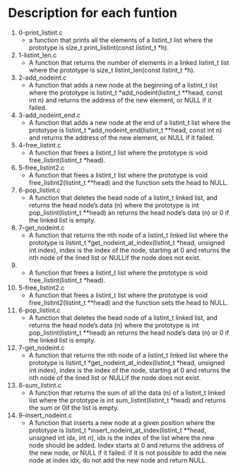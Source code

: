 # Description for each funtion
1. 0-print_listint.c
   * a function that prints all the elements of a listint_t list where the prototype is size_t print_listint(const listint_t *h).
2. 1-listint_len.c
   * A function that returns the number of elements in a linked listint_t list where the prototype is size_t listint_len(const listint_t *h).
3. 2-add_nodeint.c
   * A function that adds a new node at the beginning of a listint_t list where the prototype is listint_t *add_nodeint(listint_t **head, const int n) and returns the address of the new element, or NULL if it failed.
4. 3-add_nodeint_end.c
   * A function that adds a new node at the end of a listint_t list where the prototype is listint_t *add_nodeint_end(listint_t **head, const int n) and returns the address of the new element, or NULL if it failed.
5. 4-free_listint.c
   * A function that frees a listint_t list where the prototype is void free_listint(listint_t *head).
6. 5-free_listint2.c
   * A function that frees a listint_t list where the prototype is void free_listint2(listint_t **head) and the function sets the head to NULL.
7. 6-pop_listint.c 
   * A function that deletes the head node of a listint_t linked list, and returns the head node’s data (n) where the prototype is int pop_listint(listint_t **head) an returns the head node’s data (n) or 0 if the linked list is empty.
8. 7-get_nodeint.c
   * A function that returns the nth node of a listint_t linked list where the prototype is listint_t *get_nodeint_at_index(listint_t *head, unsigned int index), index is the index of the node, starting at 0 and returns the nth node of the lined list or NULLif the node does not exist.
9. 
   * A function that frees a listint_t list where the prototype is void free_listint(listint_t *head).
6. 5-free_listint2.c
   * A function that frees a listint_t list where the prototype is void free_listint2(listint_t **head) and the function sets the head to NULL.
7. 6-pop_listint.c
   * A function that deletes the head node of a listint_t linked list, and returns the head node’s data (n) where the prototype is int pop_listint(listint_t **head) an returns the head node’s data (n) or 0 if the linked list is empty.
8. 7-get_nodeint.c
   * A function that returns the nth node of a listint_t linked list where the prototype is listint_t *get_nodeint_at_index(listint_t *head, unsigned int index), index is the index of the node, starting at 0 and returns the nth node of the lined list or NULLif the node does not exist.
9. 8-sum_listint.c
   * A function that returns the sum of all the data (n) of a listint_t linked list where the prototype is int sum_listint(listint_t *head) and returns the sum or 0if the list is empty.
10. 9-insert_nodeint.c
    * A function that inserts a new node at a given position where the prototype is listint_t *insert_nodeint_at_index(listint_t **head, unsigned int idx, int n), idx is the index of the list where the new node should be added. Index starts at 0 and returns the address of the new node, or NULL if it failed. if it is not possible to add the new node at index idx, do not add the new node and return NULL.

